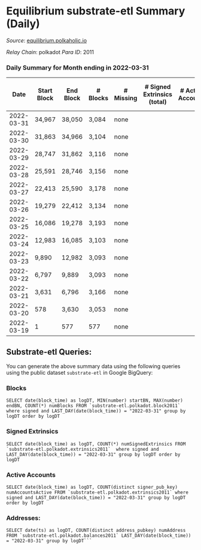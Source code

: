 # Equilibrium substrate-etl Summary (Daily)

_Source_: [equilibrium.polkaholic.io](https://equilibrium.polkaholic.io)

*Relay Chain*: polkadot
*Para ID*: 2011



### Daily Summary for Month ending in 2022-03-31


| Date | Start Block | End Block | # Blocks | # Missing | # Signed Extrinsics (total) | # Active Accounts | # Addresses with Balances | # Events | # Transfers | # XCM Transfers In | # XCM Transfers Out |
| ---- | ----------- | --------- | -------- | --------- | --------------------------- | ----------------- | ------------------------- | -------- | ----------- | ------------------ | ------------------- |
| 2022-03-31 | 34,967 | 38,050 | 3,084 | none |  |  |  | 6,175 |   |   |   |
| 2022-03-30 | 31,863 | 34,966 | 3,104 | none |  |  |  | 6,216 |   |   |   |
| 2022-03-29 | 28,747 | 31,862 | 3,116 | none |  |  |  | 6,241 |   |   |   |
| 2022-03-28 | 25,591 | 28,746 | 3,156 | none |  |  |  | 6,319 |   |   |   |
| 2022-03-27 | 22,413 | 25,590 | 3,178 | none |  |  |  | 6,364 |   |   |   |
| 2022-03-26 | 19,279 | 22,412 | 3,134 | none |  |  |  | 6,275 |   |   |   |
| 2022-03-25 | 16,086 | 19,278 | 3,193 | none |  |  |  | 6,395 |   |   |   |
| 2022-03-24 | 12,983 | 16,085 | 3,103 | none |  |  |  | 6,214 |   |   |   |
| 2022-03-23 | 9,890 | 12,982 | 3,093 | none |  |  |  | 6,193 |   |   |   |
| 2022-03-22 | 6,797 | 9,889 | 3,093 | none |  |  |  | 6,194 |   |   |   |
| 2022-03-21 | 3,631 | 6,796 | 3,166 | none |  |  |  | 6,339 |   |   |   |
| 2022-03-20 | 578 | 3,630 | 3,053 | none |  |  |  | 6,115 |   |   |   |
| 2022-03-19 | 1 | 577 | 577 | none |  |  |  | 1,154 |   |   |   |

## Substrate-etl Queries:
You can generate the above summary data using the following queries using the public dataset `substrate-etl` in Google BigQuery:


### Blocks
```
SELECT date(block_time) as logDT, MIN(number) startBN, MAX(number) endBN, COUNT(*) numBlocks FROM `substrate-etl.polkadot.block2011`  where signed and LAST_DAY(date(block_time)) = "2022-03-31" group by logDT order by logDT
```


### Signed Extrinsics
```
SELECT date(block_time) as logDT, COUNT(*) numSignedExtrinsics FROM `substrate-etl.polkadot.extrinsics2011`  where signed and LAST_DAY(date(block_time)) = "2022-03-31" group by logDT order by logDT
```


### Active Accounts
```
SELECT date(block_time) as logDT, COUNT(distinct signer_pub_key) numAccountsActive FROM `substrate-etl.polkadot.extrinsics2011` where signed and LAST_DAY(date(block_time)) = "2022-03-31" group by logDT order by logDT
```


### Addresses:
```
SELECT date(ts) as logDT, COUNT(distinct address_pubkey) numAddress FROM `substrate-etl.polkadot.balances2011` LAST_DAY(date(block_time)) = "2022-03-31" group by logDT```

